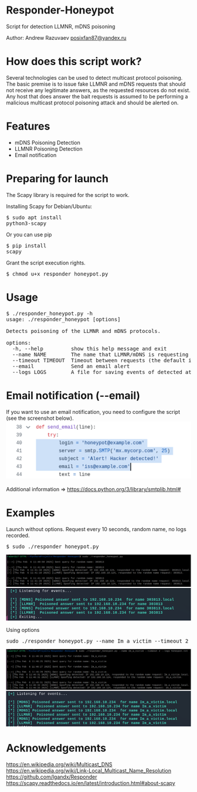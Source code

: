# Responder-Honeypot
Script for detection LLMNR, mDNS poisoning

Author: Andrew Razuvaev <posixfan87@yandex.ru>

# How does this script work?
Several technologies can be used to detect multicast protocol poisoning. The basic premise is to issue fake LLMNR and mDNS requests that should not receive any legitimate answers, as the requested resources do not exist. Any host that does answer the bait requests is assumed to be performing a malicious multicast protocol poisoning attack and should be alerted on. 

# Features
- mDNS Poisoning Detection
- LLMNR Poisoning Detection
- Email notification

# Preparing for launch
The Scapy library is required for the script to work.

Installing Scapy for Debian/Ubuntu: <pre>$ sudo apt install python3-scapy</pre>
Or you can use pip <pre>$ pip install scapy</pre>

Grant the script execution rights.
<pre>$ chmod u+x responder_honeypot.py</pre>

# Usage
<pre>
$ ./responder_honeypot.py -h
usage: ./responder_honeypot [options]

Detects poisoning of the LLMNR and mDNS protocols.

options:
  -h, --help         show this help message and exit
  --name NAME        The name that LLMNR/mDNS is requesting (short name, not FQDN). By default, a string of 6 digits is generated.
  --timeout TIMEOUT  Timeout between requests (the default is 10 seconds)
  --email            Send an email alert
  --logs LOGS        A file for saving events of detected attacks
</pre>

# Email notification (--email)
If you want to use an email notification, you need to configure the script (see the screenshot below).
![alt text](https://github.com/posixfan/Responder-Honeypot/blob/main/img/email_notification.png) \
\
Additional information => https://docs.python.org/3/library/smtplib.html#

# Examples
Launch without options. Request every 10 seconds, random name, no logs recorded.
<pre>$ sudo ./responder_honeypot.py</pre>
![alt text](https://github.com/posixfan/Responder-Honeypot/blob/main/img/no_options.png)
![alt text](https://github.com/posixfan/Responder-Honeypot/blob/main/img/no_options_res.png)

Using options
<pre>sudo ./responder_honeypot.py --name Im_a_victim --timeout 2 --logs honeypot.txt</pre>
![alt text](https://github.com/posixfan/Responder-Honeypot/blob/main/img/with_options.png)
![alt text](https://github.com/posixfan/Responder-Honeypot/blob/main/img/with_options_res.png)

# Acknowledgements
https://en.wikipedia.org/wiki/Multicast_DNS \
https://en.wikipedia.org/wiki/Link-Local_Multicast_Name_Resolution \
https://github.com/lgandx/Responder \
https://scapy.readthedocs.io/en/latest/introduction.html#about-scapy
